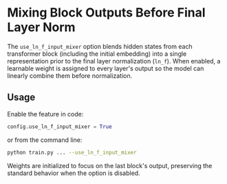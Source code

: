 # Mixing Block Outputs Before Final Layer Norm

The `use_ln_f_input_mixer` option blends hidden states from each transformer block
(including the initial embedding) into a single representation prior to the final
layer normalization (`ln_f`). When enabled, a learnable weight is assigned to every
layer's output so the model can linearly combine them before normalization.

## Usage

Enable the feature in code:

```python
config.use_ln_f_input_mixer = True
```

or from the command line:

```bash
python train.py ... --use_ln_f_input_mixer
```

Weights are initialized to focus on the last block's output, preserving the
standard behavior when the option is disabled.

